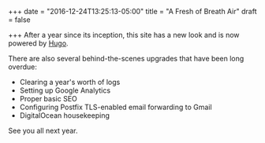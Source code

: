 +++
date = "2016-12-24T13:25:13-05:00"
title = "A Fresh of Breath Air"
draft = false

+++
After a year since its inception, this site has a new look and is now powered by <a href="https://gohugo.io/" target="_blank">Hugo</a>.  

There are also several behind-the-scenes upgrades that have been long overdue:

- Clearing a year's worth of logs
- Setting up Google Analytics
- Proper basic SEO
- Configuring Postfix TLS-enabled email forwarding to Gmail
- DigitalOcean housekeeping

See you all next year.
